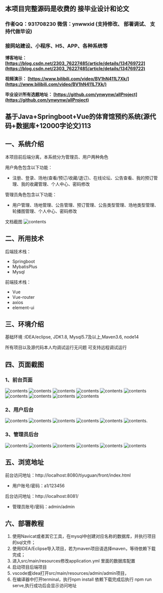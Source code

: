 ## 本项目完整源码是收费的  接毕业设计和论文

### 作者QQ：931708230 微信：ynwwxid (支持修改、 部署调试、 支持代做毕设)

### 接网站建设、小程序、H5、APP、各种系统等

**博客地址：
[https://blog.csdn.net/2303_76227485/article/details/134769722](https://blog.csdn.net/2303_76227485/article/details/134769722)**

**视频演示：
[https://www.bilibili.com/video/BV1hN411L7Xk/](https://www.bilibili.com/video/BV1hN411L7Xk/)**

**毕业设计所有选题地址：
[https://github.com/ynwynw/allProject](https://github.com/ynwynw/allProject)**

## 基于Java+Springboot+Vue的体育馆预约系统(源代码+数据库+12000字论文)113

## 一、系统介绍
本项目前后端分离，本系统分为管理员、用户两种角色

用户角色包含以下功能：
- 注册、登录、场地(查看/预订/收藏/退订)、在线论坛、公告查看、我的预订管理、我的收藏管理、个人中心、密码修改

管理员角色包含以下功能：
- 用户管理、场地管理、公告管理、预订管理、公告类型管理、场地类型管理、轮播图管理、个人中心、密码修改

文档截图
![contents](./picture/picture0.png)

## 二、所用技术

后端技术栈：

- Springboot
- MybatisPlus
- Mysql

前端技术栈：

- Vue 
- Vue-router 
- axios 
- element-ui

## 三、环境介绍

基础环境 :IDEA/eclipse, JDK1.8, Mysql5.7及以上,Maven3.6, node14

所有项目以及源代码本人均调试运行无问题 可支持远程调试运行

## 四、页面截图
### 1、前台页面
![contents](./picture/picture1.png)
![contents](./picture/picture2.png)
![contents](./picture/picture3.png)
![contents](./picture/picture4.png)
![contents](./picture/picture5.png)
![contents](./picture/picture6.png)
![contents](./picture/picture7.png)
![contents](./picture/picture8.png)
![contents](./picture/picture9.png)
![contents](./picture/picture10.png)
### 2、用户后台
![contents](./picture/picture11.png)
![contents](./picture/picture12.png)
![contents](./picture/picture13.png)
![contents](./picture/picture14.png)
![contents](./picture/picture15.png)
![contents](./picture/picture16.png).
### 3、管理员后台
![contents](./picture/picture17.png)
![contents](./picture/picture18.png)
![contents](./picture/picture19.png)
![contents](./picture/picture20.png)
![contents](./picture/picture21.png)
![contents](./picture/picture22.png)

## 五、浏览地址

前台访问地址：http://localhost:8080/tiyuguan/front/index.html
- 用户账号/密码：a1/123456

后台访问地址：http://localhost:8081/
- 管理员账号/密码：admin/admin

## 六、部署教程
1. 使用Navicat或者其它工具，在mysql中创建对应名称的数据库，并执行项目的sql文件；
2. 使用IDEA/Eclipse导入项目，若为maven项目请选择maven，等待依赖下载完成；
3. 进入src/main/resources修改application.yml 里面的数据库配置
4. 启动项目后端项目
5. vscode或idea打开src/main/resources/admin/admin项目，
6. 在编译器中打开terminal，执行npm install 依赖下载完成后执行 npm run serve,执行成功后会显示访问地址


